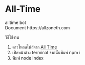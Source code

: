 <h1>All-Time</h1>
alltime bot<br>
Document https://allzoneth.com

วิธีใช้งาน
1. ดาวโหลดไฟล์จาก <a href="https://github.com/PeterGamez/All-Time/archive/refs/heads/main.zip" target="_blank">All Time</a>
2. เปิดหน้าต่าง terminal จากนั้นพิมพ์ npm i
3. พิมพ์ node index

